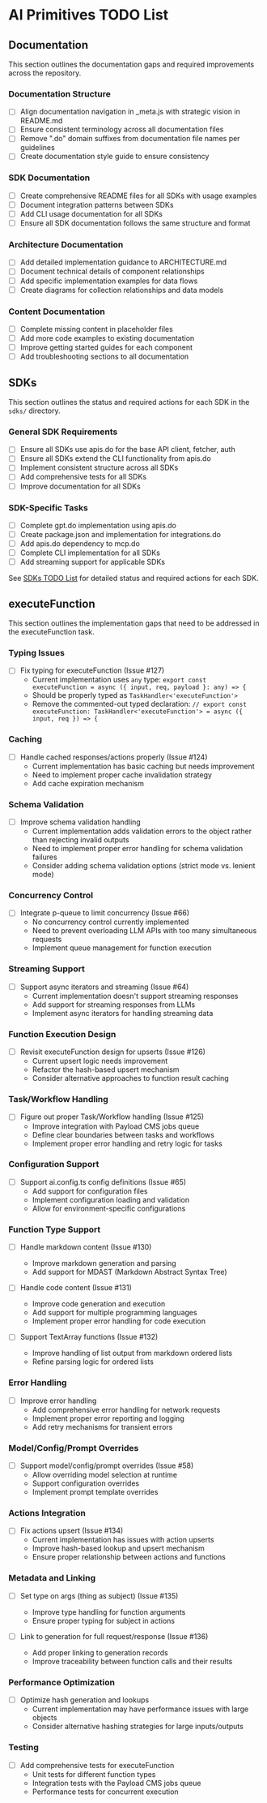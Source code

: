 # AI Primitives TODO List

## Documentation

This section outlines the documentation gaps and required improvements across the repository.

### Documentation Structure

- [ ] Align documentation navigation in _meta.js with strategic vision in README.md
- [ ] Ensure consistent terminology across all documentation files
- [ ] Remove ".do" domain suffixes from documentation file names per guidelines
- [ ] Create documentation style guide to ensure consistency

### SDK Documentation

- [ ] Create comprehensive README files for all SDKs with usage examples
- [ ] Document integration patterns between SDKs
- [ ] Add CLI usage documentation for all SDKs
- [ ] Ensure all SDK documentation follows the same structure and format

### Architecture Documentation

- [ ] Add detailed implementation guidance to ARCHITECTURE.md
- [ ] Document technical details of component relationships
- [ ] Add specific implementation examples for data flows
- [ ] Create diagrams for collection relationships and data models

### Content Documentation

- [ ] Complete missing content in placeholder files
- [ ] Add more code examples to existing documentation
- [ ] Improve getting started guides for each component
- [ ] Add troubleshooting sections to all documentation

## SDKs

This section outlines the status and required actions for each SDK in the `sdks/` directory.

### General SDK Requirements

- [ ] Ensure all SDKs use apis.do for the base API client, fetcher, auth
- [ ] Ensure all SDKs extend the CLI functionality from apis.do
- [ ] Implement consistent structure across all SDKs
- [ ] Add comprehensive tests for all SDKs
- [ ] Improve documentation for all SDKs

### SDK-Specific Tasks

- [ ] Complete gpt.do implementation using apis.do
- [ ] Create package.json and implementation for integrations.do
- [ ] Add apis.do dependency to mcp.do
- [ ] Complete CLI implementation for all SDKs
- [ ] Add streaming support for applicable SDKs

See [SDKs TODO List](./sdks/TODO.md) for detailed status and required actions for each SDK.

## executeFunction

This section outlines the implementation gaps that need to be addressed in the executeFunction task.

### Typing Issues
- [ ] Fix typing for executeFunction (Issue #127)
  - Current implementation uses `any` type: `export const executeFunction = async ({ input, req, payload }: any) => {`
  - Should be properly typed as `TaskHandler<'executeFunction'>`
  - Remove the commented-out typed declaration: `// export const executeFunction: TaskHandler<'executeFunction'> = async ({ input, req }) => {`

### Caching
- [ ] Handle cached responses/actions properly (Issue #124)
  - Current implementation has basic caching but needs improvement
  - Need to implement proper cache invalidation strategy
  - Add cache expiration mechanism

### Schema Validation
- [ ] Improve schema validation handling
  - Current implementation adds validation errors to the object rather than rejecting invalid outputs
  - Need to implement proper error handling for schema validation failures
  - Consider adding schema validation options (strict mode vs. lenient mode)

### Concurrency Control
- [ ] Integrate p-queue to limit concurrency (Issue #66)
  - No concurrency control currently implemented
  - Need to prevent overloading LLM APIs with too many simultaneous requests
  - Implement queue management for function execution

### Streaming Support
- [ ] Support async iterators and streaming (Issue #64)
  - Current implementation doesn't support streaming responses
  - Add support for streaming responses from LLMs
  - Implement async iterators for handling streaming data

### Function Execution Design
- [ ] Revisit executeFunction design for upserts (Issue #126)
  - Current upsert logic needs improvement
  - Refactor the hash-based upsert mechanism
  - Consider alternative approaches to function result caching

### Task/Workflow Handling
- [ ] Figure out proper Task/Workflow handling (Issue #125)
  - Improve integration with Payload CMS jobs queue
  - Define clear boundaries between tasks and workflows
  - Implement proper error handling and retry logic for tasks

### Configuration Support
- [ ] Support ai.config.ts config definitions (Issue #65)
  - Add support for configuration files
  - Implement configuration loading and validation
  - Allow for environment-specific configurations

### Function Type Support
- [ ] Handle markdown content (Issue #130)
  - Improve markdown generation and parsing
  - Add support for MDAST (Markdown Abstract Syntax Tree)

- [ ] Handle code content (Issue #131)
  - Improve code generation and execution
  - Add support for multiple programming languages
  - Implement proper error handling for code execution

- [ ] Support TextArray functions (Issue #132)
  - Improve handling of list output from markdown ordered lists
  - Refine parsing logic for ordered lists

### Error Handling
- [ ] Improve error handling
  - Add comprehensive error handling for network requests
  - Implement proper error reporting and logging
  - Add retry mechanisms for transient errors

### Model/Config/Prompt Overrides
- [ ] Support model/config/prompt overrides (Issue #58)
  - Allow overriding model selection at runtime
  - Support configuration overrides
  - Implement prompt template overrides

### Actions Integration
- [ ] Fix actions upsert (Issue #134)
  - Current implementation has issues with action upserts
  - Improve hash-based lookup and upsert mechanism
  - Ensure proper relationship between actions and functions

### Metadata and Linking
- [ ] Set type on args (thing as subject) (Issue #135)
  - Improve type handling for function arguments
  - Ensure proper typing for subject in actions

- [ ] Link to generation for full request/response (Issue #136)
  - Add proper linking to generation records
  - Improve traceability between function calls and their results

### Performance Optimization
- [ ] Optimize hash generation and lookups
  - Current implementation may have performance issues with large objects
  - Consider alternative hashing strategies for large inputs/outputs

### Testing
- [ ] Add comprehensive tests for executeFunction
  - Unit tests for different function types
  - Integration tests with the Payload CMS jobs queue
  - Performance tests for concurrent execution
